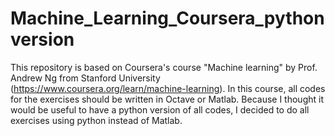 # Machine_Learning_Coursera_pythonversion
This repository is based on Coursera's course "Machine learning" by Prof. Andrew Ng from Stanford University (https://www.coursera.org/learn/machine-learning). In this course, all codes for the exercises should be written in Octave or Matlab. Because I thought it would be useful to have a python version of all codes, I decided to do all exercises using python instead of Matlab.
